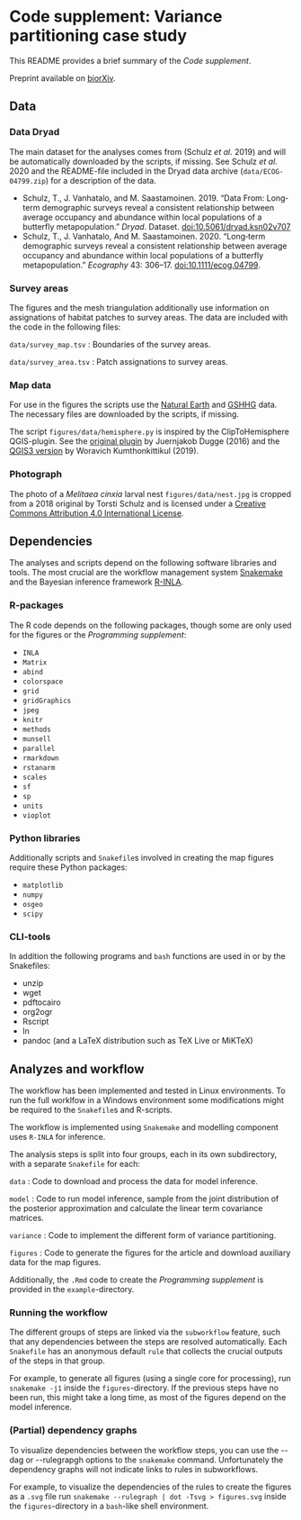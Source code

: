 # Code supplement: Variance partitioning case study

This README provides a brief summary of the *Code supplement*.

Preprint available on [biorXiv](https://doi.org/10.1101/2021.10.17.464682).

## Data

### Data Dryad

The main dataset for the analyses comes from (Schulz *et al*. 2019) and will be automatically downloaded by the scripts, if missing.
See Schulz *et al*. 2020 and the README-file included in the Dryad data archive (`data/ECOG-04799.zip`) for a description of the data.

- Schulz, T., J. Vanhatalo, and M. Saastamoinen. 2019. “Data From: Long‐term demographic surveys reveal a consistent relationship between average occupancy and abundance within local populations of a butterfly metapopulation.” *Dryad*. Dataset. [doi:10.5061/dryad.ksn02v707](https://doi.org/10.5061/dryad.ksn02v707)
- Schulz, T., J. Vanhatalo, And M. Saastamoinen. 2020. “Long‐term demographic surveys reveal a consistent relationship between average occupancy and abundance within local populations of a butterfly metapopulation.” *Ecography* 43: 306–17. [doi:10.1111/ecog.04799](https://doi.org/doi:10.1111/ecog.04799).

### Survey areas

The figures and the mesh triangulation additionally use information on assignations of habitat patches to survey areas.
The data are included with the code in the following files:

`data/survey_map.tsv`
: Boundaries of the survey areas.

`data/survey_area.tsv`
: Patch assignations to survey areas.

### Map data

For use in the figures the scripts use the [Natural Earth](https://www.naturalearthdata.com/) and [GSHHG](https://www.soest.hawaii.edu/pwessel/gshhg/) data.
The necessary files are downloaded by the scripts, if missing.

The script `figures/data/hemisphere.py` is inspired by the ClipToHemisphere QGIS-plugin.
See the [original plugin](https://github.com/jdugge/ClipToHemisphere) by Juernjakob Dugge (2016) and the [QGIS3 version](https://github.com/woravich-k/Clip-to-Hemisphere-QGIS3) by Woravich Kumthonkittikul (2019).

### Photograph

The photo of a *Melitaea cinxia* larval nest `figures/data/nest.jpg` is cropped from a 2018 original by Torsti Schulz and is licensed under a [Creative Commons Attribution 4.0 International License](http://creativecommons.org/licenses/by/4.0/).

## Dependencies

The analyses and scripts depend on the following software libraries and tools. The most crucial are the workflow management system [Snakemake](https://snakemake.github.io/) and the Bayesian inference framework [R-INLA](https://www.r-inla.org/).

### R-packages

The R code depends on the following packages, though some are only used for the figures or the *Programming supplement*:

- `INLA`
- `Matrix`
- `abind`
- `colorspace`
- `grid`
- `gridGraphics`
- `jpeg`
- `knitr`
- `methods`
- `munsell`
- `parallel`
- `rmarkdown`
- `rstanarm`
- `scales`
- `sf`
- `sp`
- `units`
- `vioplot`

### Python libraries

Additionally scripts and `Snakefile`s involved in creating the map figures require these Python packages:

- `matplotlib`
- `numpy`
- `osgeo`
- `scipy`

### CLI-tools

In addition the following programs and `bash` functions are used in or by the Snakefiles:

- unzip
- wget
- pdftocairo
- org2ogr
- Rscript
- ln
- pandoc (and a LaTeX distribution such as TeX Live or MiKTeX)

## Analyzes and workflow

The workflow has been implemented and tested in Linux environments.
To run the full worklfow in a Windows environment some modifications might be required to the `Snakefile`s and R-scripts.

The workflow is implemented using `Snakemake` and modelling component uses `R-INLA` for inference.

The analysis steps is split into four groups, each in its own subdirectory, with a separate `Snakefile` for each:

`data`
: Code to download and process the data for model inference.

`model`
: Code to run model inference, sample from the joint distribution of the posterior approximation and calculate the linear term covariance matrices.

`variance`
: Code to implement the different form of variance partitioning.

`figures`
: Code to generate the figures for the article and download auxiliary data for the map figures.

Additionally, the `.Rmd` code to create the *Programming supplement* is provided in the `example`-directory.

### Running the workflow

The different groups of steps are linked via the `subworkflow` feature, such that any dependencies between the steps are resolved automatically.
Each `Snakefile` has an anonymous default `rule` that collects the crucial outputs of the steps in that group.

For example, to generate all figures (using a single core for processing), run ` snakemake -j1` inside the `figures`-directory.
If the previous steps have no been run, this might take a long time, as most of the figures depend on the model inference.

### (Partial) dependency graphs

To visualize dependencies between the workflow steps, you can use the --dag or --rulegrapgh options to the `snakemake` command.
Unfortunately the dependency graphs will not indicate links to rules in subworkflows.

For example, to visualize the dependencies of the rules to create the figures as a `.svg` file run `snakemake --rulegraph | dot -Tsvg > figures.svg` inside the `figures`-directory in a `bash`-like shell environment.
